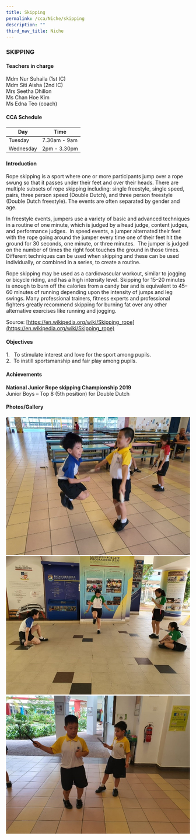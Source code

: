 ```yaml
---
title: Skipping
permalink: /cca/Niche/skipping
description: ""
third_nav_title: Niche
---
```

### SKIPPING

#### Teachers in charge
 
Mdm Nur Suhaila (1st IC) <br>
Mdm Siti Aisha (2nd IC) <br>
Mrs Seetha Dhillon <br>
Ms Chan Hoe Kim <br>
Ms Edna Teo (coach)  

#### CCA Schedule  


| Day | Time | 
| --- | --- |
| Tuesday | 7.30am - 9am | 
| Wednesday | 2pm - 3.30pm |

#### Introduction

Rope skipping is a sport where one or more participants jump over a rope swung so that it passes under their feet and over their heads. There are multiple subsets of rope skipping including: single freestyle, single speed, pairs, three person speed (Double Dutch), and three person freestyle (Double Dutch freestyle). The events are often separated by gender and age.

In freestyle events, jumpers use a variety of basic and advanced techniques in a routine of one minute, which is judged by a head judge, content judges, and performance judges.  In speed events, a jumper alternated their feet with the rope going around the jumper every time one of their feet hit the ground for 30 seconds, one minute, or three minutes.  The jumper is judged on the number of times the right foot touches the ground in those times.  Different techniques can be used when skipping and these can be used individually, or combined in a series, to create a routine. 

Rope skipping may be used as a cardiovascular workout, similar to jogging or bicycle riding, and has a high intensity level. Skipping for 15–20 minutes is enough to burn off the calories from a candy bar and is equivalent to 45–60 minutes of running depending upon the intensity of jumps and leg swings. Many professional trainers, fitness experts and professional fighters greatly recommend skipping for burning fat over any other alternative exercises like running and jogging.

Source: [https://en.wikipedia.org/wiki/Skipping_rope](https://en.wikipedia.org/wiki/Skipping_rope)

#### Objectives

1\.   To stimulate interest and love for the sport among pupils. <br>
2.  To instill sportsmanship and fair play among pupils.

#### Achievements
**National Junior Rope skipping Championship 2019**  <br>
Junior Boys – Top 8 (5th position) for Double Dutch

#### Photos/Gallery
![](/images/1%20(22).jpg)
![](/images/2%20(22).jpg)
![](/images/3%20(19).jpg)